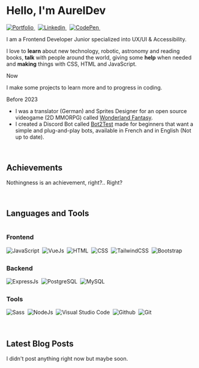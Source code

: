 # Hello, I'm AurelDev

<a href="https://aureldev.github.io/">
    <img src="https://img.shields.io/badge/portfolio-skyblue?&style=for-the-badge&logo=github&logoColor=black" alt="Portfolio">
</a>&nbsp;
<a href="https://linkedin.com/AurelDev">
    <img src="https://img.shields.io/badge/linkedin-blue?&style=for-the-badge&logo=linkedin&logoColor=white" alt="Linkedin">
</a>&nbsp;
<a href="https://codepen.io/AurelDev">
    <img src="https://img.shields.io/badge/Codepen-black?style=for-the-badge&logo=codepen&logoColor=white" alt="CodePen">
</a>&nbsp;

<br>

I am a Frontend Developer Junior specialized into UX/UI & Accessibility. 

I love to **learn** about new technology, robotic, astronomy and reading books, **talk** with people around the world, giving some **help** when needed and **making** things with CSS, HTML and JavaScript.

Now

I make some projects to learn more and to progress in coding.

Before 2023
- I was a translator (German) and Sprites Designer for an open source videogame (2D MMORPG) called <a href="https://github.com/BrolyTheVVF/WonderlandFantasy">Wonderland Fantasy</a>.
- I created a Discord Bot called <a href="https://github.com/AeRogue666/Bot2Test">Bot2Test</a> made for beginners that want a simple and plug-and-play bots, available in French and in English (Not up to date).

<br>

## Achievements

Nothingness is an achievement, right?.. Right?

<!-- 
I have some achievements but not in Dev.
-->

<br>

## Languages and Tools

<div style="display:flex; flex-direction:column; justify-content:flex-start; width:auto; height:auto; margin-bottom:1rem; gap:0.3rem;">
    <div>
        <h3>Frontend</h3>
        <img src="https://img.shields.io/badge/Javascript-FFC333?&style=for-the-badge&logo=javascript&logoColor=black" alt="JavaScript">&nbsp;
        <img src="https://img.shields.io/badge/Vue-4FC08D?&style=for-the-badge&logo=vue.js&logoColor=white" alt="VueJs">&nbsp;
        <img src="https://img.shields.io/badge/HTML5-FF4C30?style=for-the-badge&logo=html5&logoColor=white" alt="HTML">&nbsp;
        <img src="https://img.shields.io/badge/css3-rebeccapurple?&style=for-the-badge&logo=css3&logoColor=white" alt="CSS">&nbsp;
        <img src="https://img.shields.io/badge/tailwind-008BD7E?&style=for-the-badge&logo=tailwind-css&logoColor=white" alt="TailwindCSS">&nbsp;
        <img src="https://img.shields.io/badge/Bootstrap-7952B3?style=for-the-badge&logo=bootstrap&logoColor=white" alt="Bootstrap">&nbsp;
    </div>
    <div>
        <h3>Backend</h3>
        <img src="https://img.shields.io/badge/express-orange?&style=for-the-badge&logo=express&logoColor=white" alt="ExpressJs">&nbsp;
        <img src="https://img.shields.io/badge/Postgres-gray?style=for-the-badge&logo=postgresql&logoColor=white" alt="PostgreSQL">&nbsp;
        <img src="https://img.shields.io/badge/MySQL-gray?style=for-the-badge&logo=mysql&logoColor=white" alt="MySQL">&nbsp;
    </div>
    <div>
        <h3>Tools</h3>
        <img src="https://img.shields.io/badge/Sass-C69?style=for-the-badge&logo=sass&logoColor=white" alt="Sass">&nbsp;
        <img src="https://img.shields.io/badge/Node.js-6DA55F?style=for-the-badge&logo=node.js&logoColor=white" alt="NodeJs">&nbsp;
        <img src="https://img.shields.io/badge/VSCode-007ACC?&style=for-the-badge&logo=visual-studio-code&logoColor=white" alt="Visual Studio Code">&nbsp;
        <img src="https://img.shields.io/badge/github-black?style=for-the-badge&logo=github&logoColor=white" alt="Github">&nbsp;
        <img src="https://img.shields.io/badge/Git-F05032?&style=for-the-badge&logo=git&logoColor=white" alt="Git">&nbsp;
    </div>
</div>

<!-- 
<table>
    <td valign="top" width="50%">
        <img src="https://github-readme-stats.vercel.app/api/top-langs/?username=AeRogue666&layout=compact&theme=radical" width="300">
    </td>
</table>
-->
<br>

## Latest Blog Posts

I didn't post anything right now but maybe soon.
